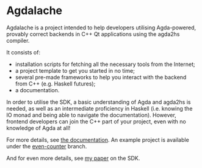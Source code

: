 # Agdalache

Agdalache is a project intended to help developers utilising Agda-powered, provably correct backends in C++ Qt applications using the agda2hs compiler.

It consists of:

- installation scripts for fetching all the necessary tools from the Internet;
- a project template to get you started in no time;
- several pre-made frameworks to help you interact with the backend from C++ (e.g. Haskell futures);
- a documentation.

In order to utilise the SDK, a basic understanding of Agda and agda2hs is needed, as well as an intermediate proficiency in Haskell (i.e. knowing the IO monad and being able to navigate the documentation). However, frontend developers can join the C++ part of your project, even with no knowledge of Agda at all!

For more details, see [the documentation](https://agdalache.readthedocs.io/en/latest/). An example project is available under the [even-counter](https://github.com/viktorcsimma/skeleton/tree/even-counter) branch.

And for even more details, see [my paper](https://csimmaviktor.web.elte.hu/sdk.pdf) on the SDK.
